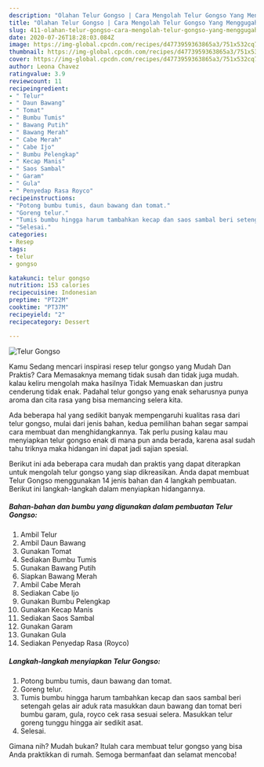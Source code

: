 ```yaml
---
description: "Olahan Telur Gongso | Cara Mengolah Telur Gongso Yang Menggugah Selera"
title: "Olahan Telur Gongso | Cara Mengolah Telur Gongso Yang Menggugah Selera"
slug: 411-olahan-telur-gongso-cara-mengolah-telur-gongso-yang-menggugah-selera
date: 2020-07-26T18:28:03.084Z
image: https://img-global.cpcdn.com/recipes/d4773959363865a3/751x532cq70/telur-gongso-foto-resep-utama.jpg
thumbnail: https://img-global.cpcdn.com/recipes/d4773959363865a3/751x532cq70/telur-gongso-foto-resep-utama.jpg
cover: https://img-global.cpcdn.com/recipes/d4773959363865a3/751x532cq70/telur-gongso-foto-resep-utama.jpg
author: Leona Chavez
ratingvalue: 3.9
reviewcount: 11
recipeingredient:
- " Telur"
- " Daun Bawang"
- " Tomat"
- " Bumbu Tumis"
- " Bawang Putih"
- " Bawang Merah"
- " Cabe Merah"
- " Cabe Ijo"
- " Bumbu Pelengkap"
- " Kecap Manis"
- " Saos Sambal"
- " Garam"
- " Gula"
- " Penyedap Rasa Royco"
recipeinstructions:
- "Potong bumbu tumis, daun bawang dan tomat."
- "Goreng telur."
- "Tumis bumbu hingga harum tambahkan kecap dan saos sambal beri setengah gelas air aduk rata masukkan daun bawang dan tomat beri bumbu garam, gula, royco cek rasa sesuai selera. Masukkan telur goreng tunggu hingga air sedikit asat."
- "Selesai."
categories:
- Resep
tags:
- telur
- gongso

katakunci: telur gongso 
nutrition: 153 calories
recipecuisine: Indonesian
preptime: "PT22M"
cooktime: "PT37M"
recipeyield: "2"
recipecategory: Dessert

---
```



![Telur Gongso](https://img-global.cpcdn.com/recipes/d4773959363865a3/751x532cq70/telur-gongso-foto-resep-utama.jpg)

Kamu Sedang mencari inspirasi resep telur gongso yang Mudah Dan Praktis? Cara Memasaknya memang tidak susah dan tidak juga mudah. kalau keliru mengolah maka hasilnya Tidak Memuaskan dan justru cenderung tidak enak. Padahal telur gongso yang enak seharusnya punya aroma dan cita rasa yang bisa memancing selera kita.



Ada beberapa hal yang sedikit banyak mempengaruhi kualitas rasa dari telur gongso, mulai dari jenis bahan, kedua pemilihan bahan segar sampai cara membuat dan menghidangkannya. Tak perlu pusing kalau mau menyiapkan telur gongso enak di mana pun anda berada, karena asal sudah tahu triknya maka hidangan ini dapat jadi sajian spesial.


Berikut ini ada beberapa cara mudah dan praktis yang dapat diterapkan untuk mengolah telur gongso yang siap dikreasikan. Anda dapat membuat Telur Gongso menggunakan 14 jenis bahan dan 4 langkah pembuatan. Berikut ini langkah-langkah dalam menyiapkan hidangannya.

<!--inarticleads1-->

##### Bahan-bahan dan bumbu yang digunakan dalam pembuatan Telur Gongso:

1. Ambil  Telur
1. Ambil  Daun Bawang
1. Gunakan  Tomat
1. Sediakan  Bumbu Tumis
1. Gunakan  Bawang Putih
1. Siapkan  Bawang Merah
1. Ambil  Cabe Merah
1. Sediakan  Cabe Ijo
1. Gunakan  Bumbu Pelengkap
1. Gunakan  Kecap Manis
1. Sediakan  Saos Sambal
1. Gunakan  Garam
1. Gunakan  Gula
1. Sediakan  Penyedap Rasa (Royco)




<!--inarticleads2-->

##### Langkah-langkah menyiapkan Telur Gongso:

1. Potong bumbu tumis, daun bawang dan tomat.
1. Goreng telur.
1. Tumis bumbu hingga harum tambahkan kecap dan saos sambal beri setengah gelas air aduk rata masukkan daun bawang dan tomat beri bumbu garam, gula, royco cek rasa sesuai selera. Masukkan telur goreng tunggu hingga air sedikit asat.
1. Selesai.




Gimana nih? Mudah bukan? Itulah cara membuat telur gongso yang bisa Anda praktikkan di rumah. Semoga bermanfaat dan selamat mencoba!
